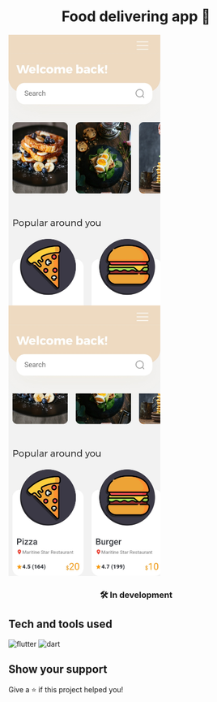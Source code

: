 <h1 align="center">Food delivering app 🍔</h1>

<img align="left" src="/assets/images/screen_1.jpg" width="300" />
<img src="/assets/images/screen_2.jpg" width="300" />

<h3 align="center">🛠️ In development</h3>


## Tech and tools used
<p align="left">
<img src="https://www.vectorlogo.zone/logos/flutterio/flutterio-icon.svg" alt="flutter" width="40" height="40"/>
<img src="https://www.vectorlogo.zone/logos/dartlang/dartlang-icon.svg" alt="dart" width="40" height="40"/>
</p>


## Show your support

Give a ⭐️ if this project helped you!
